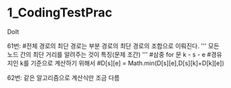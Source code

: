 # 1_CodingTestPrac
DoIt

61번:
#전체 경로의 최단 경로는 부분 경로의 최단 경로의 조합으로 이뤄진다.
'''
모든 노드 간의 최단 거리를 알려주는 것이 특징(문제 조간)
'''
#삼중 for 문 k - s - e
#경유지인 k를 기준으로 계산하기 위해서
#D[s][e] = Math.min(D[s][e],D[s][k]+D[k][e])

62번: 같은 알고리즘으로 계산식만 조금 다름
